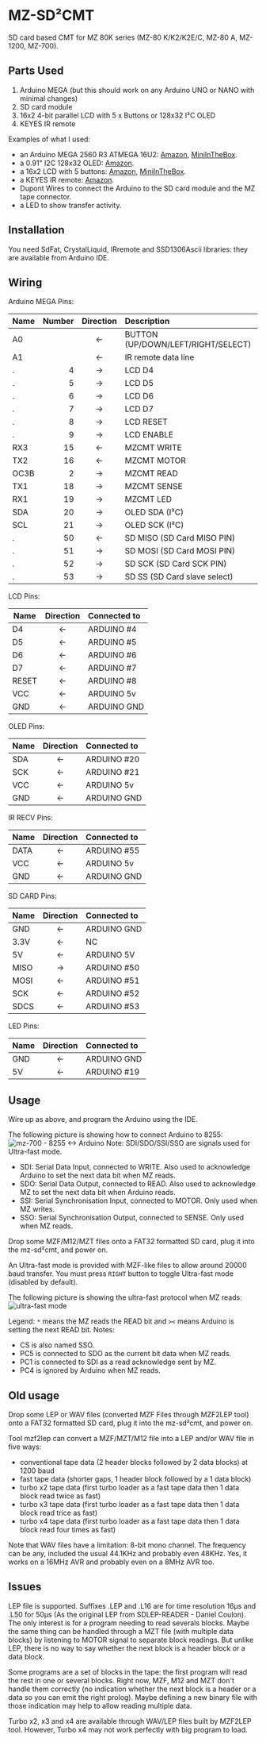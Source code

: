 # MZ-SD²CMT
SD card based CMT for MZ 80K series (MZ-80 K/K2/K2E/C, MZ-80 A, MZ-1200, MZ-700).

## Parts Used
1. Arduino MEGA (but this should work on any Arduino UNO or NANO with minimal changes)
2. SD card module
3. 16x2 4-bit parallel LCD with 5 x Buttons or 128x32 I²C OLED
4. KEYES IR remote

Examples of what I used:
- an Arduino MEGA 2560 R3 ATMEGA 16U2: [Amazon](https://www.amazon.fr/gp/product/B06XNPKSDK), [MiniInTheBox](https://www.miniinthebox.com/fr/p/funduino-mega-2560-conseil-du-developpement-r3_p903322.html).
- a 0.91" I2C 128x32 OLED: [Amazon](https://www.amazon.com/128x32-SSD1306-Consumption-Display-Arduino/dp/B07PDFCVXL).
- a 16x2 LCD with 5 buttons: [Amazon](https://www.amazon.fr/gp/product/B01EYW5R5M), [MiniInTheBox](https://www.miniinthebox.com/fr/p/16-x-2-bouclier-clavier-lcd-pour-arduino-uno-duemilanove-mega_p340888.html).
- a KEYES IR remote: [Amazon](https://www.amazon.com/C-J-SHOP-Infrared-Wireless-Control/dp/B01EE4VXS0/ref=sr_1_7?keywords=keys+ir+kit&qid=1553948716&s=gateway&sr=8-7).
- Dupont Wires to connect the Arduino to the SD card module and the MZ tape connector.
- a LED to show transfer activity.

## Installation
You need SdFat, CrystalLiquid, IRremote and SSD1306Ascii libraries: they are available from Arduino IDE.

## Wiring

Arduino MEGA Pins:

 Name | Number | Direction | Description                       
 ---- | ------:|:---------:|:-----------
 A0   |        | <-        | BUTTON (UP/DOWN/LEFT/RIGHT/SELECT)
 A1   |        | <-        | IR remote data line
 .    | 4      | ->        | LCD D4
 .    | 5      | ->        | LCD D5
 .    | 6      | ->        | LCD D6
 .    | 7      | ->        | LCD D7
 .    | 8      | ->        | LCD RESET
 .    | 9      | ->        | LCD ENABLE
 RX3  | 15     | <-        | MZCMT WRITE
 TX2  | 16     | <-        | MZCMT MOTOR
 OC3B | 2      | ->        | MZCMT READ
 TX1  | 18     | ->        | MZCMT SENSE
 RX1  | 19     | ->        | MZCMT LED
 SDA  | 20     | ->        | OLED SDA (I²C)
 SCL  | 21     | ->        | OLED SCK (I²C)
 .    | 50     | <-        | SD MISO (SD Card MISO PIN)
 .    | 51     | ->        | SD MOSI (SD Card MOSI PIN)
 .    | 52     | ->        | SD SCK  (SD Card SCK PIN)
 .    | 53     | ->        | SD SS   (SD Card slave select)


LCD Pins:

 Name | Direction | Connected to                       
 ---- |:---------:|:------------
 D4   | <-        | ARDUINO #4
 D5   | <-        | ARDUINO #5
 D6   | <-        | ARDUINO #6
 D7   | <-        | ARDUINO #7
 RESET| <-        | ARDUINO #8
 VCC  | <-        | ARDUINO 5v
 GND  | <-        | ARDUINO GND

OLED Pins:

 Name | Direction | Connected to                       
 ---- |:---------:|:------------
 SDA  | <-        | ARDUINO #20
 SCK  | <-        | ARDUINO #21
 VCC  | <-        | ARDUINO 5v
 GND  | <-        | ARDUINO GND

IR RECV Pins:

 Name | Direction | Connected to                       
 ---- |:---------:|:------------
 DATA | <-        | ARDUINO #55
 VCC  | <-        | ARDUINO 5v
 GND  | <-        | ARDUINO GND


SD CARD Pins:

 Name | Direction | Connected to                       
 ---- |:---------:|:------------
 GND  | <-        | ARDUINO GND
3.3V  | <-        | NC
  5V  | <-        | ARDUINO 5V
MISO  | ->        | ARDUINO #50
MOSI  | <-        | ARDUINO #51
 SCK  | <-        | ARDUINO #52
SDCS  | <-        | ARDUINO #53

LED Pins:

 Name | Direction | Connected to                       
 ---- |:---------:|:------------
 GND  | <-        | ARDUINO GND
  5V  | <-        | ARDUINO #19

## Usage
Wire up as above, and program the Arduino using the IDE.

The following picture is showing how to connect Arduino to 8255:  
![mz-700 - 8255 <-> Arduino](https://user-images.githubusercontent.com/56785/47266539-4eb26880-d538-11e8-9fdb-7d2fadc24ca2.png)
Note: SDI/SDO/SSI/SSO are signals used for Ultra-fast mode.
- SDI: Serial Data Input, connected to WRITE. Also used to acknowledge Arduino to set the next data bit when MZ reads. 
- SDO: Serial Data Output, connected to READ. Also used to acknowledge MZ to set the next data bit when Arduino reads.
- SSI: Serial Synchronisation Input, connected to MOTOR. Only used when MZ writes.
- SSO: Serial Synchronisation Output, connected to SENSE. Only used when MZ reads.


Drop some MZF/M12/MZT files onto a FAT32 formatted SD card, plug it into the mz-sd²cmt, and power on.

An Ultra-fast mode is provided with MZF-like files to allow around 20000 baud transfer. You must press `RIGHT` button to toggle Ultra-fast mode (disabled by default).  

The following picture is showing the ultra-fast protocol when MZ reads:
![ultra-fast mode](https://user-images.githubusercontent.com/56785/43679133-2cf8ead4-9820-11e8-97a8-876965b69e71.jpg)

Legend: `*` means the MZ reads the READ bit and `><` means Arduino is setting the next READ bit.
Notes:
- CS is also named SSO.
- PC5 is connected to SDO as the current bit data when MZ reads.
- PC1 is connected to SDI as a read acknowledge sent by MZ.
- PC4 is ignored by Arduino when MZ reads. 

## Old usage
Drop some LEP or WAV files (converted MZF Files through MZF2LEP tool) onto a FAT32 formatted SD card, plug it into the mz-sd²cmt, and power on.

Tool mzf2lep can convert a MZF/MZT/M12 file into a LEP and/or WAV file in five ways:
- conventional tape data (2 header blocks followed by 2 data blocks) at 1200 baud
- fast tape data (shorter gaps, 1 header block followed by a 1 data block)
- turbo x2 tape data (first turbo loader as a fast tape data then 1 data block read twice as fast)
- turbo x3 tape data (first turbo loader as a fast tape data then 1 data block read trice as fast)
- turbo x4 tape data (first turbo loader as a fast tape data then 1 data block read four times as fast)

Note that WAV files have a limitation: 8-bit mono channel. The frequency can be any, included the usual 44.1KHz and probably even 48KHz. Yes, it works on a 16MHz AVR and probably even on a 8MHz AVR too.

## Issues

LEP file is supported. Suffixes .LEP and .L16 are for time resolution 16µs and .L50 for 50µs (As the original LEP from SDLEP-READER - Daniel Coulon). The only interest is for a program needing to read severals blocks. Maybe the same thing can be handled through a MZT file (with multiple data blocks) by listening to MOTOR signal to separate block readings. But unlike LEP, there is no way to say whether the next block is a header block or a data block.

Some programs are a set of blocks in the tape: the first program will read the rest in one or several blocks. Right now, MZF, M12 and MZT don't handle them correctly (no indication whether the next block is a header or a data so you can emit the right prolog). Maybe defining a new binary file with those indication may help to allow reading multiple data. 

Turbo x2, x3 and x4 are available through WAV/LEP files built by MZF2LEP tool. However, Turbo x4 may not work perfectly with big program to load.
